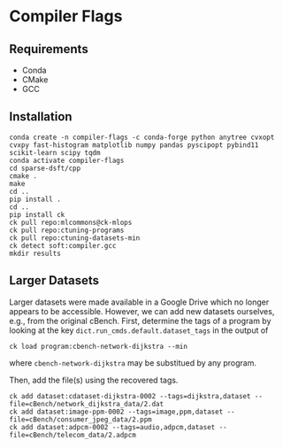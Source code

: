 # Compiler Flags

## Requirements

* Conda
* CMake
* GCC

## Installation

```
conda create -n compiler-flags -c conda-forge python anytree cvxopt cvxpy fast-histogram matplotlib numpy pandas pyscipopt pybind11 scikit-learn scipy tqdm
conda activate compiler-flags
cd sparse-dsft/cpp
cmake .
make
cd ..
pip install .
cd ..
pip install ck
ck pull repo:mlcommons@ck-mlops
ck pull repo:ctuning-programs
ck pull repo:ctuning-datasets-min
ck detect soft:compiler.gcc
mkdir results
```

## Larger Datasets

Larger datasets were made available in a Google Drive which no longer appears to be accessible. However, we can add new datasets ourselves, e.g., from the original cBench.
First, determine the tags of a program by looking at the key `dict.run_cmds.default.dataset_tags` in the output of
```
ck load program:cbench-network-dijkstra --min
```
where `cbench-network-dijkstra` may be substitued by any program.

Then, add the file(s) using the recovered tags.
```
ck add dataset:cdataset-dijkstra-0002 --tags=dijkstra,dataset --file=cBench/network_dijkstra_data/2.dat
ck add dataset:image-ppm-0002 --tags=image,ppm,dataset --file=cBench/consumer_jpeg_data/2.ppm
ck add dataset:adpcm-0002 --tags=audio,adpcm,dataset --file=cBench/telecom_data/2.adpcm
```
